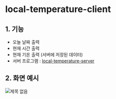 # local-temperature-client

## 1. 기능
- 오늘 날짜 출력
- 현재 시간 출력
- 현재 기온 출력 (서버에 저장된 데이터)
- 서버 프로그램 : [local-temperature-server](https://github.com/yeaeun23/local-temperature-server)

## 2. 화면 예시

![제목 없음](https://user-images.githubusercontent.com/14077108/135241528-0a6cb4fd-b251-41e5-83be-411ebf5f9ccc.png)
